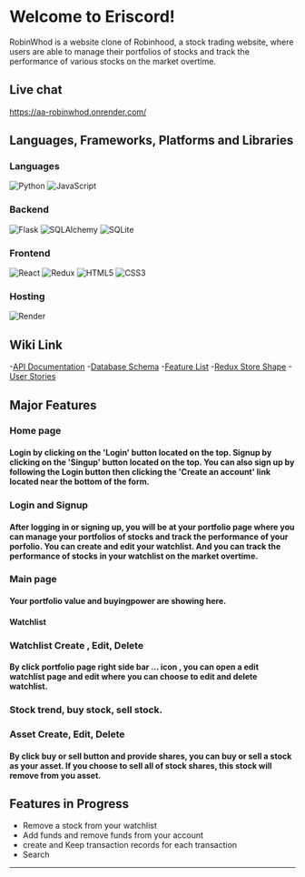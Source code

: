 # Welcome to Eriscord!

RobinWhod is a website clone of Robinhood, a stock trading website, where users are able to manage their portfolios of stocks and track the performance of various stocks on the market overtime.

## Live chat
https://aa-robinwhod.onrender.com/

## Languages, Frameworks, Platforms and Libraries
### Languages
![Python](https://img.shields.io/badge/python-3670A0?style=for-the-badge&logo=python&logoColor=ffdd54) ![JavaScript](https://img.shields.io/badge/javascript-%23323330.svg?style=for-the-badge&logo=javascript&logoColor=%23F7DF1E)

### Backend
![Flask](https://img.shields.io/badge/flask-%23000.svg?style=for-the-badge&logo=flask&logoColor=white) ![SQLAlchemy](https://img.shields.io/badge/SQLAlchemy-100000?style=for-the-badge&logo=sql&logoColor=BA1212&labelColor=AD0000&color=A90000) ![SQLite](https://img.shields.io/badge/sqlite-%2307405e.svg?style=for-the-badge&logo=sqlite&logoColor=white)

### Frontend
![React](https://img.shields.io/badge/react-%2320232a.svg?style=for-the-badge&logo=react&logoColor=%2361DAFB) ![Redux](https://img.shields.io/badge/redux-%23593d88.svg?style=for-the-badge&logo=redux&logoColor=white) ![HTML5](https://img.shields.io/badge/html5-%23E34F26.svg?style=for-the-badge&logo=html5&logoColor=white) ![CSS3](https://img.shields.io/badge/css3-%231572B6.svg?style=for-the-badge&logo=css3&logoColor=white)

### Hosting
![Render](https://img.shields.io/badge/Render-12100E?style=for-the-badge&logo=Render)

## Wiki Link
-[API Documentation](https://github.com/NYDF/RobinWhod/wiki/API-Documentation)
-[Database Schema](https://github.com/NYDF/RobinWhod/wiki/Database-Schema)
-[Feature List](https://github.com/NYDF/RobinWhod/wiki/Feature-List)
-[Redux Store Shape](https://github.com/NYDF/RobinWhod/wiki/Redux-Store-Shape)
-[User Stories](https://github.com/NYDF/RobinWhod/wiki/User-Stories)

## Major Features
### Home page


#### Login by clicking on the 'Login' button located on the top. Signup by clicking on the 'Singup' button located on the top. You can also sign up by following the Login button then clicking the 'Create an account' link located near the bottom of the form.
### Login and Signup


#### After logging in or signing up, you will be at your portfolio page where you can manage your portfolios of stocks and track the performance of your porfolio. You can create and edit your watchlist. And you can track the performance of stocks in your watchlist on the market overtime.

### Main page
#### Your portfolio value and buyingpower are showing here.


#### Watchlist



### Watchlist  Create , Edit, Delete
#### By click portfolio page right side bar ... icon , you can open a edit watchlist page and edit where you can choose to edit and delete watchlist.




### Stock trend, buy stock, sell stock.

### Asset  Create, Edit, Delete
#### By click buy or sell button and provide shares, you can buy or sell a stock as your asset. If you choose to sell all of stock shares, this stock will remove from you asset.



 ## Features in Progress
* Remove a stock from your watchlist
* Add funds and remove funds from your account
* create and Keep transaction records for each transaction
* Search
***
